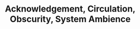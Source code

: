---
ee_id: '4161'
site: '1'
type: '5'
title: Acknowledgement, Circulation, Obscurity, System Ambience
url: acknowledgement-circulation-obscurity-system-ambience
year: '2014'
venue: Rhizome.org
pitch: Dragan Espenschied restored my 2005 digital “readymade”, Bomb Iraq, and now
  it runs in a browser! Def check it out, and read Dragan’s beautiful txt. Another
  “virtual show” :-/
ps:
imgs: rhizome-2014-06-database-install-01-ih.jpg,rhizome-2014-06-database-install-05-ih.jpg,rhizome-2014-06-database-install-08-ih.jpg,rhizome-2014-06-database-install-07-ih.jpg,rhizome-2014-06-database-install-09-ih.jpg,rhizome-2014-06-database-install-06-ih.jpg,rhizome-2014-06-database-install-10-ih.jpg,rhizome-2014-06-database-install-11-ih.jpg,rhizome-2014-06-database-install-13-ih.jpg,rhizome-2014-06-database-install-15-ih.jpg
things: "[4038] [2005-020-bomb-iraq] 2005-020-Bomb Iraq"
layout: shows
---